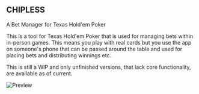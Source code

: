 ## CHIPLESS
A Bet Manager for Texas Hold'em Poker

This is a tool for Texas Hold'em Poker that is used for managing bets within in-person games. This means you play with real cards but you use the app on someone's phone that can be passed around the table and used for placing bets and distributing winnings etc.

This is still a WIP and only unfinished versions, that lack core functionality, are available as of current.

![Preview](https://github.com/user-attachments/assets/ed30d54f-953a-462c-a123-aaaea56e83b2)
